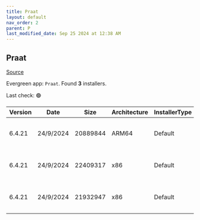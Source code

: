 ```yaml
---
title: Praat
layout: default
nav_order: 2
parent: P
last_modified_date: Sep 25 2024 at 12:38 AM
---
```


## Praat

[Source](https://www.fon.hum.uva.nl/praat/)

Evergreen app: `Praat`. Found **3** installers.

Last check: 🟢

| Version | Date      | Size     | Architecture | InstallerType | Type | URI                                                                                                                                                                      |
| ------- | --------- | -------- | ------------ | ------------- | ---- | ------------------------------------------------------------------------------------------------------------------------------------------------------------------------ |
| 6.4.21  | 24/9/2024 | 20889844 | ARM64        | Default       | zip  | [https://github.com/praat/praat/releases/download/v6.4.21/praat6421_win-arm64.zip](https://github.com/praat/praat/releases/download/v6.4.21/praat6421_win-arm64.zip)     |
| 6.4.21  | 24/9/2024 | 22409317 | x86          | Default       | zip  | [https://github.com/praat/praat/releases/download/v6.4.21/praat6421_win-intel32.zip](https://github.com/praat/praat/releases/download/v6.4.21/praat6421_win-intel32.zip) |
| 6.4.21  | 24/9/2024 | 21932947 | x86          | Default       | zip  | [https://github.com/praat/praat/releases/download/v6.4.21/praat6421_win-intel64.zip](https://github.com/praat/praat/releases/download/v6.4.21/praat6421_win-intel64.zip) |
